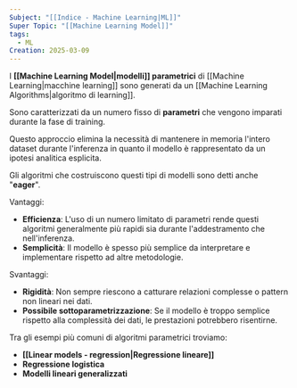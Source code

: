 ```yaml
---
Subject: "[[Indice - Machine Learning|ML]]"
Super Topic: "[[Machine Learning Model]]"
tags:
  - ML
Creation: 2025-03-09
---
```

I __[[Machine Learning Model|modelli]] parametrici__ di [[Machine Learning|macchine learning]] sono generati da un [[Machine Learning Algorithms|algoritmo di learning]]. 

Sono caratterizzati da un numero fisso di __parametri__ che vengono imparati durante la fase di training.

Questo approccio elimina la necessità di mantenere in memoria l'intero dataset durante l'inferenza in quanto il modello è rappresentato da un ipotesi analitica esplicita. 

Gli algoritmi che costruiscono questi tipi di modelli sono detti anche "__eager__".

Vantaggi:  
- __Efficienza__: L'uso di un numero limitato di parametri rende questi algoritmi generalmente più rapidi sia durante l'addestramento che nell'inferenza.  
- __Semplicità__: Il modello è spesso più semplice da interpretare e implementare rispetto ad altre metodologie.  

Svantaggi:  
- __Rigidità__: Non sempre riescono a catturare relazioni complesse o pattern non lineari nei dati.  
- __Possibile sottoparametrizzazione__: Se il modello è troppo semplice rispetto alla complessità dei dati, le prestazioni potrebbero risentirne.  

Tra gli esempi più comuni di algoritmi parametrici troviamo:  
- __[[Linear models - regression|Regressione lineare]]__  
- __Regressione logistica__  
- __Modelli lineari generalizzati__  